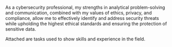 As a cybersecurity professional, my strengths in analytical problem-solving and communication, combined with my values of ethics, privacy, and compliance, allow me to effectively identify and address security threats while upholding the highest ethical standards and ensuring the protection of sensitive data.

Attached are tasks used to show skills and experience in the field.
